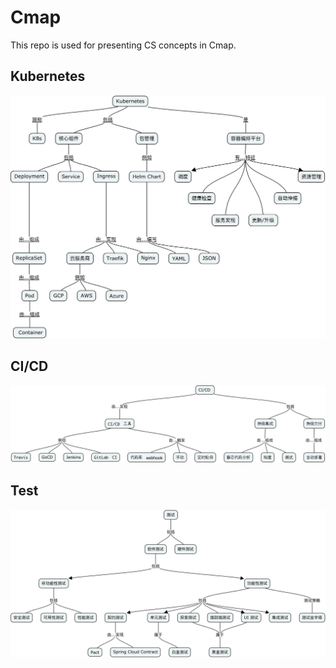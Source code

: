 # Cmap
This repo is used for presenting CS concepts in Cmap.

## Kubernetes
![kubernetes](https://github.com/TokenJan/Cmap/blob/master/Kubernetes/Kubernetes.png?raw=true)

## CI/CD
![CI/CD](https://github.com/TokenJan/Cmap/blob/master/CICD/CICD.png?raw=true)

## Test
![Test](https://github.com/TokenJan/Cmap/blob/master/Test/Test.png?raw=true)
